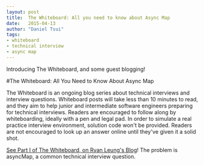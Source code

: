 ```yaml
---
layout: post
title:  The Whiteboard: All you need to know about Async Map
date:   2015-04-13
author: "Daniel Tsui"
tags:
- whiteboard
- technical interview
- async map
---
```


Introducing The Whiteboard, and some guest blogging!

#The Whiteboard: All You Need to Know About Async Map

The Whiteboard is an ongoing blog series about technical interviews and interview questions. Whiteboard posts will take less than 10 minutes to read, and they aim to help junior and intermediate software engineers preparing for technical interviews. Readers are encouraged to follow along by whiteboarding, ideally with a pen and legal pad. In order to simulate a real practice interview environment, solution code won't be provided. Readers are not encouraged to look up an answer online until they've given it a solid shot.

[See Part I of The Whiteboard, on Ryan Leung's Blog](http://www.minocys.com)! The problem is asyncMap, a common technical interview question.
